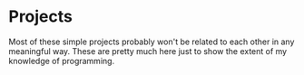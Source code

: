 # Projects
Most of these simple projects probably won't be related to each other in any meaningful way.
These are pretty much here just to show the extent of my knowledge of programming.
